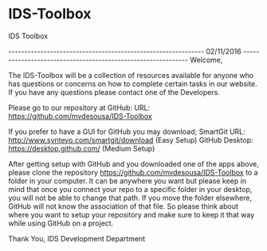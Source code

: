 # IDS-Toolbox
IDS Toolbox

------------------------------------------------------------- 02/11/2016 -------------------------------------------------------------
Welcome,

The IDS-Toolbox will be a collection of resources available for anyone who has questions or concerns on how to complete certain tasks in our website. If you have any questions please contact one of the Developers.


Please go to our repository at GitHub:
	URL: https://github.com/mvdesousa/IDS-Toolbox
	

If you prefer to have a GUI for GitHub you may download;
	SmartGit URL: 		http://www.syntevo.com/smartgit/download	(Easy Setup)
	GitHub Desktop: 	https://desktop.github.com/					(Medium Setup)
	
After getting setup with GitHub and you downloaded one of the apps above, please clone the repository https://github.com/mvdesousa/IDS-Toolbox to a folder in your computer. It can be anywhere you want but please keep in mind that once you connect your repo to a specific folder in your desktop, you will not be able to change that path. If you move the folder elsewhere, GitHub will not know the association of that file. So please think about where you want to setup your repository and make sure to keep it that way while using GitHub on a project.

Thank You,
IDS Development Department